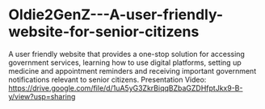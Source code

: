 # Oldie2GenZ---A-user-friendly-website-for-senior-citizens
A user friendly website that provides a one-stop solution for accessing government services, learning how to use digital platforms, setting up medicine and appointment reminders and receiving important government notifications relevant to senior citizens.
Presentation Video: https://drive.google.com/file/d/1uA5yG3ZkrBiqqBZbaGZDHfptJkx9-B-y/view?usp=sharing
